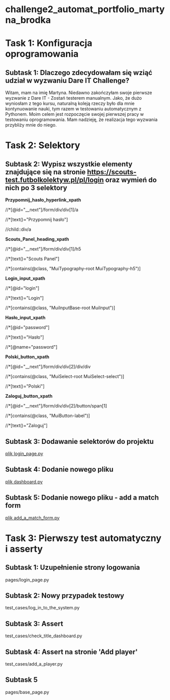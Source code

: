 # challenge2_automat_portfolio_martyna_brodka

#   Task 1: Konfiguracja oprogramowania
  ## Subtask 1: Dlaczego zdecydowałam się wziąć udział w wyzwaniu Dare IT Challenge?
    
  Witam, mam na imię Martyna. Niedawno zakończyłam swoje pierwsze wyzwanie z Dare IT - Zostań testerem manualnym. Jako, że dużo wyniosłam z tego kursu, naturalną koleją rzeczy było dla mnie kontynuowanie nauki, tym razem w testowaniu automatycznym z Pythonem. Moim celem jest rozpoczęcie swojej pierwszej pracy w testowaniu oprogramowania. Mam nadzieję, że realizacja tego wyzwania przybliży mnie do niego.
 
#   Task 2: Selektory
  ## Subtask 2: Wypisz wszystkie elementy znajdujące się na stronie https://scouts-test.futbolkolektyw.pl/pl/login oraz wymień do nich po 3 selektory

**Przypomnij_hasło_hyperlink_xpath**

//*[@id="__next"]/form/div/div[1]/a

//*[text()="Przypomnij hasło"]

//child::div/a

**Scouts_Panel_heading_xpath**

//*[@id="__next"]/form/div/div[1]/h5

//*[text()="Scouts Panel"]

//*[contains(@class, "MuiTypography-root MuiTypography-h5")]

**Login_input_xpath**

//*[@id="login"]

//*[text()="Login"]

//*[contains(@class, "MuiInputBase-root MuiInput")]

**Hasło_input_xpath**

//*[@id="password"]

//*[text()="Hasło"]

//*[@name="password"]

**Polski_button_xpath**

//*[@id="__next"]/form/div/div[2]/div/div

//*[contains(@class, "MuiSelect-root MuiSelect-select")]

//*[text()="Polski"]

**Zaloguj_button_xpath**

//*[@id="__next"]/form/div/div[2]/button/span[1]

//*[contains(@class, "MuiButton-label")]

//*[text()="Zaloguj"]

  ## Subtask 3: Dodawanie selektorów do projektu

  [plik login_page.py](https://drive.google.com/file/d/1LdHD33bwBfDnl-icLolzI86fMZ1Fsd4X/view?usp=drive_link)

  ## Subtask 4: Dodanie nowego pliku

  [plik dashboard.py](https://drive.google.com/file/d/1tDkzutJBS2_RLWI9kK62CHAgS8866uyC/view?usp=drive_link)

  ## Subtask 5: Dodanie nowego pliku - add a match form

  [plik add_a_match_form.py](https://drive.google.com/file/d/1fj1m4UDF-zc7bhKhusjsF1CNXRSsBaEk/view?usp=drive_link)
  
#   Task 3: Pierwszy test automatyczny i asserty
  ## Subtask 1: Uzupełnienie strony logowania
  pages/login_page.py
  ## Subtask 2: Nowy przypadek testowy
  test_cases/log_in_to_the_system.py
  ## Subtask 3: Assert
  test_cases/check_title_dashboard.py
  ## Subtask 4: Assert na stronie 'Add player'
  test_cases/add_a_player.py
  ## Subtask 5
  pages/base_page.py